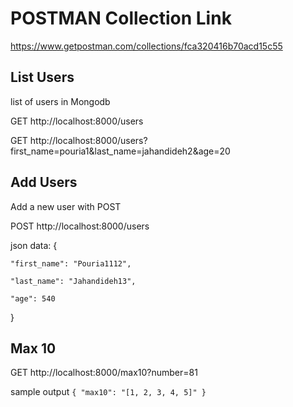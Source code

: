 # POSTMAN Collection Link
https://www.getpostman.com/collections/fca320416b70acd15c55

## List Users
list of users in Mongodb

GET http://localhost:8000/users

GET http://localhost:8000/users?first_name=pouria1&last_name=jahandideh2&age=20

## Add Users 
Add a new user with POST

POST http://localhost:8000/users


json data: {

	"first_name": "Pouria1112",
	
	"last_name": "Jahandideh13",
	
	"age": 540	
}

## Max 10
GET http://localhost:8000/max10?number=81

sample output
`{
    "max10": "[1, 2, 3, 4, 5]"
}`
    